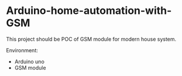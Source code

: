 # Arduino-home-automation-with-GSM

This project should be POC of GSM module for modern house system.

Environment:
* Arduino uno
* GSM module